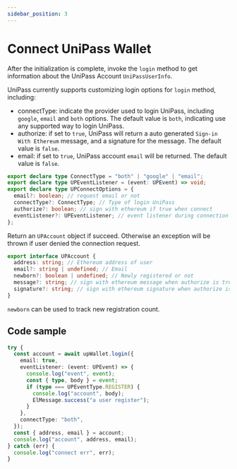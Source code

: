 ```yaml
---
sidebar_position: 3
---
```


# Connect UniPass Wallet

After the initialization is complete, invoke the `login` method to get information about the UniPass Account `UniPassUserInfo`.

UniPass currently supports customizing login options for `login` method, including:

- connectType: indicate the provider used to login UniPass, including `google`, `email` and `both` options. The default value is `both`, indicating use any supported way to login UniPass.
- authorize: if set to `true`, UniPass will return a auto generated `Sign-in With Ethereum` message, and a signature for the message. The default value is `false`.
- email: if set to `true`, UniPass account `email` will be returned. The default value is `false`.

```ts
export declare type ConnectType = "both" | "google" | "email";
export declare type UPEventListener = (event: UPEvent) => void;
export declare type UPConnectOptions = {
  email?: boolean; // request email or not
  connectType?: ConnectType; // Type of login UniPass
  authorize?: boolean; // sign with ethereum if true when connect
  eventListener?: UPEventListener; // event listener during connection
};
```

Return an `UPAccount` object if succeed. Otherwise an exception will be thrown if user denied the connection request.

```ts
export interface UPAccount {
  address: string; // Ethereum address of user
  email?: string | undefined; // Email
  newborn?: boolean | undefined; // Newly registered or not
  message?: string; // sign with ethereum message when authorize is true
  signature?: string; // sign with ethereum signature when authorize is true
}
```

`newborn` can be used to track new registration count.

## Code sample

```ts
try {
  const account = await upWallet.login({
    email: true,
    eventListener: (event: UPEvent) => {
      console.log("event", event);
      const { type, body } = event;
      if (type === UPEventType.REGISTER) {
        console.log("account", body);
        ElMessage.success("a user register");
      }
    },
    connectType: "both",
  });
  const { address, email } = account;
  console.log("account", address, email);
} catch (err) {
  console.log("connect err", err);
}
```
